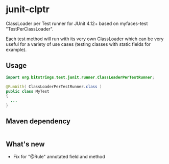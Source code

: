 # junit-clptr
ClassLoader per Test runner for JUnit 4.12+ based on myfaces-test "TestPerClassLoader".

Each test method will run with its very own ClassLoader which can be very useful for a variety of use cases (testing classes with static fields for example).

## Usage

```java
import org.bitstrings.test.junit.runner.ClassLoaderPerTestRunner;

@RunWith( ClassLoaderPerTestRunner.class )
public class MyTest
{
  ...
}
```

## Maven dependency

```xml

```

## What's new

* Fix for "@Rule" annotated field and method

